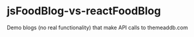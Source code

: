 # jsFoodBlog-vs-reactFoodBlog
Demo blogs (no real functionality) that make API calls to themeaddb.com
